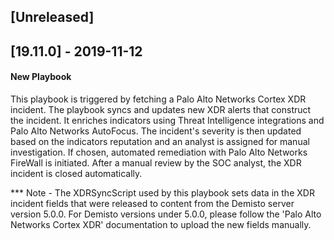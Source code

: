 ## [Unreleased]


## [19.11.0] - 2019-11-12
#### New Playbook
This playbook is triggered by fetching a Palo Alto Networks Cortex XDR incident.
The playbook syncs and updates new XDR alerts that construct the incident. It enriches indicators using Threat Intelligence integrations and Palo Alto Networks AutoFocus. The incident's severity is then updated based on the indicators reputation and an analyst is assigned for manual investigation. If chosen, automated remediation with Palo Alto Networks FireWall is initiated. After a manual review by the SOC analyst, the XDR incident is closed automatically.

*** Note - The XDRSyncScript used by this playbook sets data in the XDR incident fields that were released to content from the Demisto server version 5.0.0.
For Demisto versions under 5.0.0, please follow the 'Palo Alto Networks Cortex XDR' documentation to upload the new fields manually.

